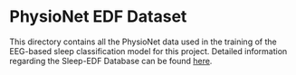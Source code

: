 # PhysioNet EDF Dataset

This directory contains all the PhysioNet data used in the training of the EEG-based sleep classification model for this project. Detailed information regarding the Sleep-EDF Database can be found [here](https://physionet.org/content/sleep-edfx/1.0.0/).